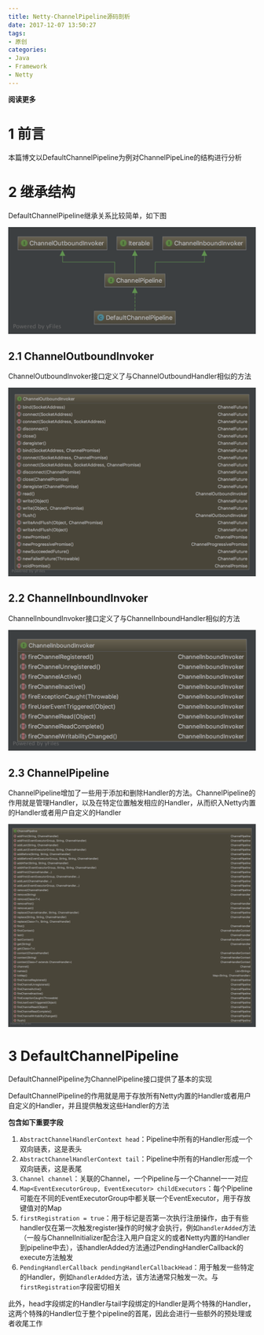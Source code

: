 ```yaml
---
title: Netty-ChannelPipeline源码剖析
date: 2017-12-07 13:50:27
tags: 
- 原创
categories: 
- Java
- Framework
- Netty
---
```


__阅读更多__

<!--more-->

# 1 前言

本篇博文以DefaultChannelPipeline为例对ChannelPipeLine的结构进行分析

# 2 继承结构

DefaultChannelPipeline继承关系比较简单，如下图

![DefaultChannelPipeline](/images/Netty-ChannelPipeline源码剖析/DefaultChannelPipeline.png)

## 2.1 ChannelOutboundInvoker

ChannelOutboundInvoker接口定义了与ChannelOutboundHandler相似的方法

![ChannelOutboundInvoker](/images/Netty-ChannelPipeline源码剖析/ChannelOutboundInvoker.png)

## 2.2 ChannelInboundInvoker

ChannelInboundInvoker接口定义了与ChannelInboundHandler相似的方法

![ChannelInboundInvoker](/images/Netty-ChannelPipeline源码剖析/ChannelInboundInvoker.png)

## 2.3 ChannelPipeline

ChannelPipeline增加了一些用于添加和删除Handler的方法。ChannelPipeline的作用就是管理Handler，以及在特定位置触发相应的Handler，从而织入Netty内置的Handler或者用户自定义的Handler

![ChannelPipeline](/images/Netty-ChannelPipeline源码剖析/ChannelPipeline.png)

# 3 DefaultChannelPipeline

DefaultChannelPipeline为ChannelPipeline接口提供了基本的实现

DefaultChannelPipeline的作用就是用于存放所有Netty内置的Handler或者用户自定义的Handler，并且提供触发这些Handler的方法

__包含如下重要字段__

1. `AbstractChannelHandlerContext head`：Pipeline中所有的Handler形成一个双向链表，这是表头
1. `AbstractChannelHandlerContext tail`：Pipeline中所有的Handler形成一个双向链表，这是表尾
1. `Channel channel`：关联的Channel，一个Pipeline与一个Channel一一对应
1. `Map<EventExecutorGroup, EventExecutor> childExecutors`：每个Pipeline可能在不同的EventExecutorGroup中都关联一个EventExecutor，用于存放键值对的Map
1. `firstRegistration = true`：用于标记是否第一次执行注册操作，由于有些handler仅在第一次触发register操作的时候才会执行，例如`handlerAdded`方法（一般与ChannelInitializer配合注入用户自定义的或者Netty内置的Handler到pipeline中去），该handlerAdded方法通过PendingHandlerCallback的execute方法触发
1. `PendingHandlerCallback pendingHandlerCallbackHead`：用于触发一些特定的Handler，例如`handlerAdded`方法，该方法通常只触发一次。与`firstRegistration`字段密切相关

此外，head字段绑定的Handler与tail字段绑定的Handler是两个特殊的Handler，这两个特殊的Handler位于整个pipeline的首尾，因此会进行一些额外的预处理或者收尾工作
